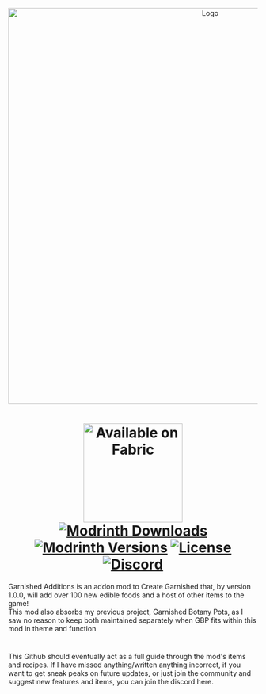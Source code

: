 <p align="center"><img src="https://i.imgur.com/yGqOCUC.png" alt="Logo" width="800"></p>
<h1 align="center">
    <a align="center" href="https://fabricmc.net/"><img
        src="https://cdn.jsdelivr.net/npm/@intergrav/devins-badges@3/assets/cozy/supported/fabric_64h.png"
        alt="Available on Fabric"
        width="200"
    ></a>
 <br> 
  <a href="https://modrinth.com/mod/garnished-botany-pots"><img src="https://img.shields.io/modrinth/dt/garnished-botany-pots" alt="Modrinth Downloads"></a>
   <a href="https://modrinth.com/mod/garnished-botany-pots"><img src="https://img.shields.io/modrinth/game-versions/garnished-botany-pots" alt="Modrinth Versions"></a>
   <a href=""><img src="https://img.shields.io/github/license/PanPanda1/Garnished-Additions" alt="License"></a>
   <a href="https://discord.gg/dp7dQ5y4rr"><img src="https://img.shields.io/discord/1237021869949845614?color=5865f2&label=Discord&style=flat" alt="Discord"></a>
</h1>
Garnished Additions is an addon mod to Create Garnished that, by version 1.0.0, will add over 100 new edible foods and a host of other items to the game!
<br>
This mod also absorbs my previous project, Garnished Botany Pots, as I saw no reason to keep both maintained separately when GBP fits within this mod in theme and function
<h1> </h1>
This Github should eventually act as a full guide through the mod's items and recipes. If I have missed anything/written anything incorrect, if you want to get sneak peaks on future updates, or just join the community and suggest new features and items, you can join the discord here.
